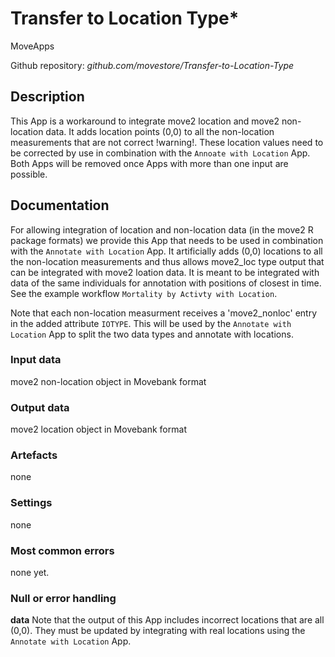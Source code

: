 # Transfer to Location Type*

MoveApps

Github repository: *github.com/movestore/Transfer-to-Location-Type*

## Description
This App is a workaround to integrate move2 location and move2 non-location data. It adds location points (0,0) to all the non-location measurements that are not correct !warning!. These location values need to be corrected by use in combination with the `Annoate with Location` App. Both Apps will be removed once Apps with more than one input are possible.

## Documentation
For allowing integration of location and non-location data (in the move2 R package formats) we provide this App that needs to be used in combination with the `Annotate with Location` App. It artificially adds (0,0) locations to all the non-location measurements and thus allows move2_loc type output that can be integrated with move2 loation data. It is meant to be integrated with data of the same individuals for annotation with positions of closest in time. See the example workflow `Mortality by Activty with Location`.

Note that each non-location measurment receives a 'move2_nonloc' entry in the added attribute `IOTYPE`. This will be used by the `Annotate with Location` App to split the two data types and annotate with locations.

### Input data
move2 non-location object in Movebank format

### Output data
move2 location object in Movebank format

### Artefacts
none

### Settings 
none

### Most common errors
none yet.

### Null or error handling
**data** Note that the output of this App includes incorrect locations that are all (0,0). They must be updated by integrating with real locations using the `Annotate with Location` App.

